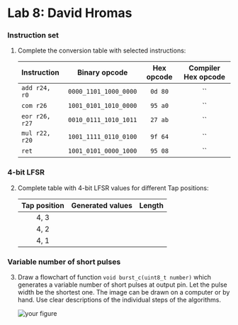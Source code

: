 # Lab 8: David Hromas

### Instruction set

1. Complete the conversion table with selected instructions:

   | **Instruction** | **Binary opcode** | **Hex opcode** | **Compiler Hex opcode** |
   | :-- | :-: | :-: | :-: |
   | `add r24, r0` | `0000_1101_1000_0000` | `0d 80` | `` |
   | `com r26` | `1001_0101_1010_0000` | `95 a0` | `` |
   | `eor r26, r27` | `0010_0111_1010_1011` | `27 ab` | `` |
   | `mul r22, r20` | `1001_1111_0110_0100` | `9f 64` | `` |
   | `ret` | `1001_0101_0000_1000` | `95 08` | `` |

### 4-bit LFSR

2. Complete table with 4-bit LFSR values for different Tap positions:

   | **Tap position** | **Generated values** | **Length** |
   | :-: | :-- | :-: |
   | 4, 3 |  |  |
   | 4, 2 |  |  |
   | 4, 1 |  |  |

### Variable number of short pulses

3. Draw a flowchart of function `void burst_c(uint8_t number)` which generates a variable number of short pulses at output pin. Let the pulse width be the shortest one. The image can be drawn on a computer or by hand. Use clear descriptions of the individual steps of the algorithms.

   ![your figure]()